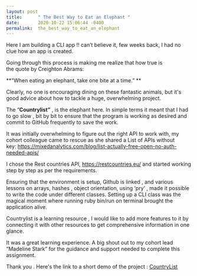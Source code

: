 ```yaml
---
layout: post
title:      " The Best Way to Eat an Elephant "
date:       2020-10-22 15:06:44 -0400
permalink:  the_best_way_to_eat_an_elephant
---
```



Here I am building a CLI app !!  can’t believe it, few weeks back, I had no clue how an app is created.

Going through this process is making me realize that how true is the quote by Creighton Abrams: 

 **“When eating an elephant, take one bite at a time.” **

Clearly, no one is encouraging dining on these fantastic animals, but it's good advice about how to tackle a huge, overwhelming project.

The “**Countrylist”** , is the elephant here.  In simple terms  it meant that I had to go slow , bit by bit to ensure that the program is working as desired and commit to GitHub frequently to save the work.

It was initially overwhelming to figure out the right API to work with, my cohort colleague came to rescue as she shared a List of APIs without key: https://mixedanalytics.com/blog/list-actually-free-open-no-auth-needed-apis/

I chose the Rest countries API, https://restcountries.eu/  and started working step by step as per the requirements.

Ensuring that the environment is setup, Github is linked , and various lessons on arrays, hashes , object orientation, using ‘pry’ , made it possible to write the code under different classes. 
Setting up a CLI class was the magical moment where running ruby bin/run on terminal brought the application alive. 

Countrylist is a learning resource , I would like to add more features to it by connecting it with other resources to get comprehensive information in one glance.

It was a great learning experience. A big shout out to my cohort lead “Madeline Stark” for the guidance and support needed to complete this assignment.

Thank you . Here's the link to a short demo of the project :  [CountryList](https://youtu.be/SjiGQr7GgPw)
